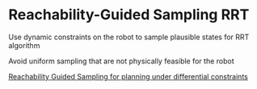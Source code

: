 # Reachability-Guided Sampling RRT
Use dynamic constraints on the robot to sample plausible states for RRT algorithm

Avoid uniform sampling that are not physically feasible for the robot

[Reachability Guided Sampling for planning under differential constraints](https://ieeexplore.ieee.org/document/5152874)
